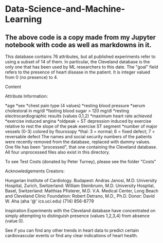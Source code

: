 # Data-Science-and-Machine-Learning

## The above code is a copy made from my Jupyter notebook with code as well as markdowns in it.

This database contains 76 attributes, but all published experiments refer to using a subset of 14 of them. In particular, the Cleveland database is the only one that has been used by ML researchers to
this date. The "goal" field refers to the presence of heart disease in the patient. It is integer valued from 0 (no presence) to 4.

Content

Attribute Information:

*age
*sex
*chest pain type (4 values)
*resting blood pressure
*serum cholestoral in mg/dl
*fasting blood sugar > 120 mg/dl
*resting electrocardiographic results (values 0,1,2)
*maximum heart rate achieved
*exercise induced angina
*oldpeak = ST depression induced by exercise relative to rest
the slope of the peak exercise ST segment
*number of major vessels (0-3) colored by flourosopy
*thal: 3 = normal; 6 = fixed defect; 7 = reversable defect
The names and social security numbers of the patients were recently removed from the database, replaced with dummy values. One file has been "processed", that one containing the Cleveland database. All four unprocessed files also exist in this directory.

To see Test Costs (donated by Peter Turney), please see the folder "Costs"

Acknowledgements
Creators:

Hungarian Institute of Cardiology. Budapest: Andras Janosi, M.D.
University Hospital, Zurich, Switzerland: William Steinbrunn, M.D.
University Hospital, Basel, Switzerland: Matthias Pfisterer, M.D.
V.A. Medical Center, Long Beach and Cleveland Clinic Foundation: Robert Detrano, M.D., Ph.D.
Donor:
David W. Aha (aha '@' ics.uci.edu) (714) 856-8779

Inspiration
Experiments with the Cleveland database have concentrated on simply attempting to distinguish presence (values 1,2,3,4) from absence (value 0).

See if you can find any other trends in heart data to predict certain cardiovascular events or find any clear indications of heart health.
